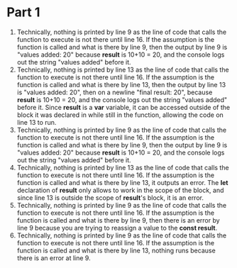 # Part 1

1. Technically, nothing is printed by line 9 as the line of code that calls the function to execute is not there until line 16. If the assumption is the function is called and what is there by line 9, then the output by line 9 is "values added: 20" because **result** is 10+10 = 20, and the console logs out the string "values added" before it.
2. Technically, nothing is printed by line 13 as the line of code that calls the function to execute is not there until line 16. If the assumption is the function is called and what is there by line 13, then the output by line 13 is "values added: 20", then on a newline "final result: 20", because **result** is 10+10 = 20, and the console logs out the string "values added" before it. Since **result** is a **var** variable, it can be accessed outside of the block it was declared in while still in the function, allowing the code on line 13 to run.
3. Technically, nothing is printed by line 9 as the line of code that calls the function to execute is not there until line 16. If the assumption is the function is called and what is there by line 9, then the output by line 9 is "values added: 20" because **result** is 10+10 = 20, and the console logs out the string "values added" before it.
4. Technically, nothing is printed by line 13 as the line of code that calls the function to execute is not there until line 16. If the assumption is the function is called and what is there by line 13, it outputs an error. The **let** declaration of **result** only allows to work in the scope of the block, and since line 13 is outside the scope of **result**'s block, it is an error.
5. Technically, nothing is printed by line 9 as the line of code that calls the function to execute is not there until line 16. If the assumption is the function is called and what is there by line 9, then there is an error by line 9 because you are trying to reassign a value to the **const result**.
6. Technically, nothing is printed by line 9 as the line of code that calls the function to execute is not there until line 16. If the assumption is the function is called and what is there by line 13, nothing runs because there is an error at line 9.